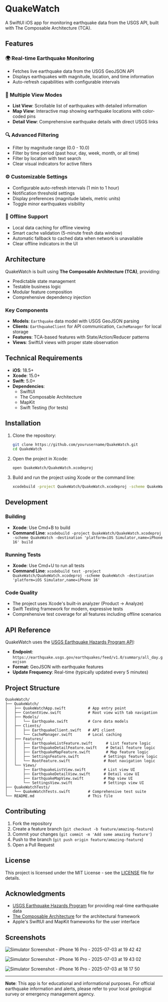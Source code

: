 # QuakeWatch

A SwiftUI iOS app for monitoring earthquake data from the USGS API, built with The Composable Architecture (TCA).

## Features

### 🌍 Real-time Earthquake Monitoring
- Fetches live earthquake data from the USGS GeoJSON API
- Displays earthquakes with magnitude, location, and time information
- Auto-refresh capabilities with configurable intervals

### 📱 Multiple View Modes
- **List View**: Scrollable list of earthquakes with detailed information
- **Map View**: Interactive map showing earthquake locations with color-coded pins
- **Detail View**: Comprehensive earthquake details with direct USGS links

### 🔍 Advanced Filtering
- Filter by magnitude range (0.0 - 10.0)
- Filter by time period (past hour, day, week, month, or all time)
- Filter by location with text search
- Clear visual indicators for active filters

### ⚙️ Customizable Settings
- Configurable auto-refresh intervals (1 min to 1 hour)
- Notification threshold settings
- Display preferences (magnitude labels, metric units)
- Toggle minor earthquakes visibility

### 📶 Offline Support
- Local data caching for offline viewing
- Smart cache validation (5-minute fresh data window)
- Automatic fallback to cached data when network is unavailable
- Clear offline indicators in the UI

## Architecture

QuakeWatch is built using **The Composable Architecture (TCA)**, providing:
- Predictable state management
- Testable business logic
- Modular feature composition
- Comprehensive dependency injection

### Key Components

- **Models**: `Earthquake` data model with USGS GeoJSON parsing
- **Clients**: `EarthquakeClient` for API communication, `CacheManager` for local storage
- **Features**: TCA-based features with State/Action/Reducer patterns
- **Views**: SwiftUI views with proper state observation

## Technical Requirements

- **iOS**: 18.5+
- **Xcode**: 15.0+
- **Swift**: 5.0+
- **Dependencies**: 
  - SwiftUI
  - The Composable Architecture
  - MapKit
  - Swift Testing (for tests)

## Installation

1. Clone the repository:
   ```bash
   git clone https://github.com/yourusername/QuakeWatch.git
   cd QuakeWatch
   ```

2. Open the project in Xcode:
   ```bash
   open QuakeWatch/QuakeWatch.xcodeproj
   ```

3. Build and run the project using Xcode or the command line:
   ```bash
   xcodebuild -project QuakeWatch/QuakeWatch.xcodeproj -scheme QuakeWatch -destination 'platform=iOS Simulator,name=iPhone 16' build
   ```

## Development

### Building
- **Xcode**: Use Cmd+B to build
- **Command Line**: `xcodebuild -project QuakeWatch/QuakeWatch.xcodeproj -scheme QuakeWatch -destination 'platform=iOS Simulator,name=iPhone 16' build`

### Running Tests
- **Xcode**: Use Cmd+U to run all tests
- **Command Line**: `xcodebuild test -project QuakeWatch/QuakeWatch.xcodeproj -scheme QuakeWatch -destination 'platform=iOS Simulator,name=iPhone 16'`

### Code Quality
- The project uses Xcode's built-in analyzer (Product → Analyze)
- Swift Testing framework for modern, expressive tests
- Comprehensive test coverage for all features including offline scenarios

## API Reference

QuakeWatch uses the [USGS Earthquake Hazards Program API](https://earthquake.usgs.gov/earthquakes/feed/v1.0/geojson.php):
- **Endpoint**: `https://earthquake.usgs.gov/earthquakes/feed/v1.0/summary/all_day.geojson`
- **Format**: GeoJSON with earthquake features
- **Update Frequency**: Real-time (typically updated every 5 minutes)

## Project Structure

```
QuakeWatch/
├── QuakeWatch/
│   ├── QuakeWatchApp.swift          # App entry point
│   ├── ContentView.swift            # Root view with tab navigation
│   ├── Models/
│   │   └── Earthquake.swift         # Core data models
│   ├── Clients/
│   │   ├── EarthquakeClient.swift   # API client
│   │   └── CacheManager.swift       # Local caching
│   ├── Features/
│   │   ├── EarthquakeListFeature.swift      # List feature logic
│   │   ├── EarthquakeDetailFeature.swift    # Detail feature logic
│   │   ├── EarthquakeMapFeature.swift       # Map feature logic
│   │   ├── SettingsFeature.swift           # Settings feature logic
│   │   └── RootFeature.swift               # Root navigation logic
│   └── Views/
│       ├── EarthquakeListView.swift        # List view UI
│       ├── EarthquakeDetailView.swift      # Detail view UI
│       ├── EarthquakeMapView.swift         # Map view UI
│       └── SettingsView.swift              # Settings view UI
├── QuakeWatchTests/
│   └── QuakeWatchTests.swift        # Comprehensive test suite
└── README.md                        # This file
```

## Contributing

1. Fork the repository
2. Create a feature branch (`git checkout -b feature/amazing-feature`)
3. Commit your changes (`git commit -m 'Add some amazing feature'`)
4. Push to the branch (`git push origin feature/amazing-feature`)
5. Open a Pull Request

## License

This project is licensed under the MIT License - see the [LICENSE](LICENSE) file for details.

## Acknowledgments

- [USGS Earthquake Hazards Program](https://earthquake.usgs.gov/) for providing real-time earthquake data
- [The Composable Architecture](https://github.com/pointfreeco/swift-composable-architecture) for the architectural framework
- Apple's SwiftUI and MapKit frameworks for the user interface

## Screenshots

![Simulator Screenshot - iPhone 16 Pro - 2025-07-03 at 19 42 42](https://github.com/user-attachments/assets/be8fc9b8-3758-4e3f-b85c-94ebe894cac2)

![Simulator Screenshot - iPhone 16 Pro - 2025-07-03 at 19 43 02](https://github.com/user-attachments/assets/8881de96-40f7-408b-8ea6-a3f49ab00e22)

![Simulator Screenshot - iPhone 16 Pro - 2025-07-03 at 18 17 50](https://github.com/user-attachments/assets/d5d7f12a-6337-4425-95fc-360c7b8198fb)

---
**Note**: This app is for educational and informational purposes. For official earthquake information and alerts, please refer to your local geological survey or emergency management agency.
